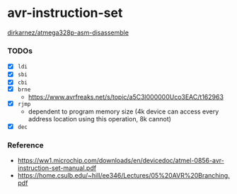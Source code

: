 avr-instruction-set
===================
[dirkarnez/atmega328p-asm-disassemble](https://github.com/dirkarnez/atmega328p-asm-disassemble)

### TODOs
- [x] `ldi`
- [x] `sbi`	
- [x] `cbi`	
- [x] `brne`
  - https://www.avrfreaks.net/s/topic/a5C3l000000Uco3EAC/t162963 
- [x] `rjmp`
  - dependent to program memory size (4k device can access every address location using this operation, 8k cannot)
- [x] `dec`

### Reference
- https://ww1.microchip.com/downloads/en/devicedoc/atmel-0856-avr-instruction-set-manual.pdf
- https://home.csulb.edu/~hill/ee346/Lectures/05%20AVR%20Branching.pdf
